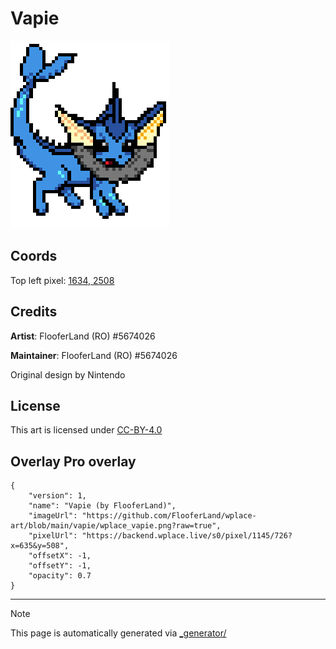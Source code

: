 # Vapie

<img src="./wplace_vapie.png" height="300px" style="image-rendering: pixelated;" />

## Coords

Top left pixel: [1634, 2508](https://wplace.live/?lat=46.25481393022208&lng=21.381064121777342&zoom=15.922665954153272)

## Credits

**Artist**: FlooferLand (RO) #5674026

**Maintainer**: FlooferLand (RO) #5674026

Original design by Nintendo

## License

This art is licensed under [CC-BY-4.0](./LICENSE.md)

## Overlay Pro overlay

```
{
    "version": 1,
    "name": "Vapie (by FlooferLand)",
    "imageUrl": "https://github.com/FlooferLand/wplace-art/blob/main/vapie/wplace_vapie.png?raw=true",
    "pixelUrl": "https://backend.wplace.live/s0/pixel/1145/726?x=635&y=508",
    "offsetX": -1,
    "offsetY": -1,
    "opacity": 0.7
}
```

---

> [!NOTE]
> This page is automatically generated via [_generator/](../_generator)
